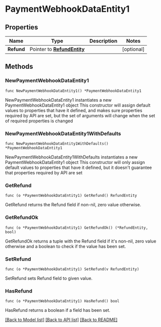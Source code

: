 # PaymentWebhookDataEntity1

## Properties

Name | Type | Description | Notes
------------ | ------------- | ------------- | -------------
**Refund** | Pointer to [**RefundEntity**](RefundEntity.md) |  | [optional] 

## Methods

### NewPaymentWebhookDataEntity1

`func NewPaymentWebhookDataEntity1() *PaymentWebhookDataEntity1`

NewPaymentWebhookDataEntity1 instantiates a new PaymentWebhookDataEntity1 object
This constructor will assign default values to properties that have it defined,
and makes sure properties required by API are set, but the set of arguments
will change when the set of required properties is changed

### NewPaymentWebhookDataEntity1WithDefaults

`func NewPaymentWebhookDataEntity1WithDefaults() *PaymentWebhookDataEntity1`

NewPaymentWebhookDataEntity1WithDefaults instantiates a new PaymentWebhookDataEntity1 object
This constructor will only assign default values to properties that have it defined,
but it doesn't guarantee that properties required by API are set

### GetRefund

`func (o *PaymentWebhookDataEntity1) GetRefund() RefundEntity`

GetRefund returns the Refund field if non-nil, zero value otherwise.

### GetRefundOk

`func (o *PaymentWebhookDataEntity1) GetRefundOk() (*RefundEntity, bool)`

GetRefundOk returns a tuple with the Refund field if it's non-nil, zero value otherwise
and a boolean to check if the value has been set.

### SetRefund

`func (o *PaymentWebhookDataEntity1) SetRefund(v RefundEntity)`

SetRefund sets Refund field to given value.

### HasRefund

`func (o *PaymentWebhookDataEntity1) HasRefund() bool`

HasRefund returns a boolean if a field has been set.


[[Back to Model list]](../README.md#documentation-for-models) [[Back to API list]](../README.md#documentation-for-api-endpoints) [[Back to README]](../README.md)


